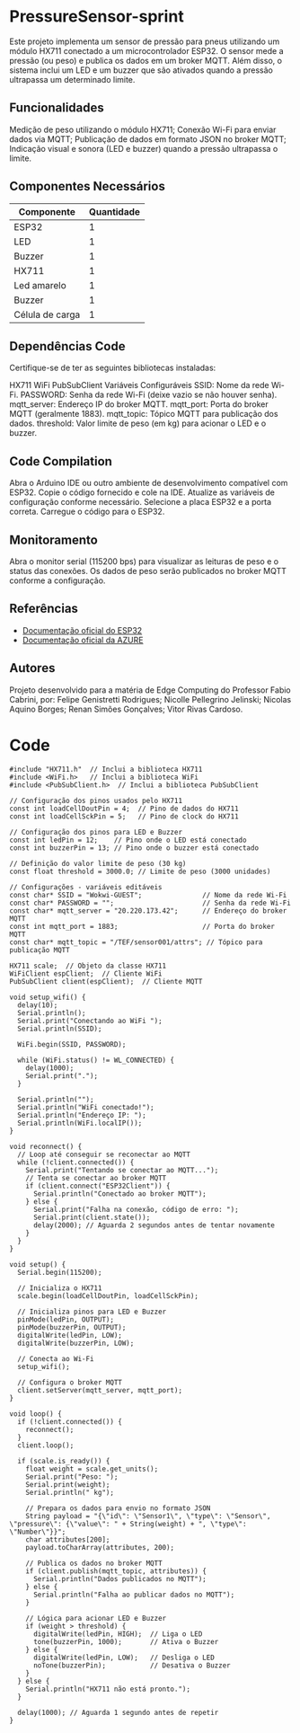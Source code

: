 # PressureSensor-sprint
Este projeto implementa um sensor de pressão para pneus utilizando um módulo HX711 conectado a um microcontrolador ESP32. O sensor mede a pressão (ou peso) e publica os dados em um broker MQTT. Além disso, o sistema inclui um LED e um buzzer que são ativados quando a pressão ultrapassa um determinado limite.

## Funcionalidades
Medição de peso utilizando o módulo HX711;
Conexão Wi-Fi para enviar dados via MQTT;
Publicação de dados em formato JSON no broker MQTT;
Indicação visual e sonora (LED e buzzer) quando a pressão ultrapassa o limite.

## Componentes Necessários
| Componente    | Quantidade    |
| ------------- | ------------- |
| ESP32  | 1 |
| LED  | 1 
| Buzzer | 1  |
| HX711 | 1 |
| Led amarelo  | 1  |
| Buzzer  | 1  |
| Célula de carga| 1  |

## Dependências Code
Certifique-se de ter as seguintes bibliotecas instaladas:

HX711
WiFi
PubSubClient
Variáveis Configuráveis
SSID: Nome da rede Wi-Fi.
PASSWORD: Senha da rede Wi-Fi (deixe vazio se não houver senha).
mqtt_server: Endereço IP do broker MQTT.
mqtt_port: Porta do broker MQTT (geralmente 1883).
mqtt_topic: Tópico MQTT para publicação dos dados.
threshold: Valor limite de peso (em kg) para acionar o LED e o buzzer.

## Code Compilation
Abra o Arduino IDE ou outro ambiente de desenvolvimento compatível com ESP32.
Copie o código fornecido e cole na IDE.
Atualize as variáveis de configuração conforme necessário.
Selecione a placa ESP32 e a porta correta.
Carregue o código para o ESP32.

## Monitoramento
Abra o monitor serial (115200 bps) para visualizar as leituras de peso e o status das conexões.
Os dados de peso serão publicados no broker MQTT conforme a configuração.


## Referências

- [Documentação oficial do ESP32](https://docs.espressif.com/projects/esp-idf/en/stable/esp32/index.html)
- [Documentação oficial da AZURE](https://github.com/MicrosoftDocs/azure-docs)

## Autores
Projeto desenvolvido para a matéria de Edge Computing do Professor Fabio Cabrini, por: 
Felipe Genistretti Rodrigues;
Nicolle Pellegrino Jelinski;
Nicolas Aquino Borges;
Renan Simões Gonçalves;
Vitor Rivas Cardoso.

# Code
```
#include "HX711.h"  // Inclui a biblioteca HX711
#include <WiFi.h>   // Inclui a biblioteca WiFi
#include <PubSubClient.h>  // Inclui a biblioteca PubSubClient

// Configuração dos pinos usados pelo HX711
const int loadCellDoutPin = 4;  // Pino de dados do HX711
const int loadCellSckPin = 5;   // Pino de clock do HX711

// Configuração dos pinos para LED e Buzzer
const int ledPin = 12;    // Pino onde o LED está conectado
const int buzzerPin = 13; // Pino onde o buzzer está conectado

// Definição do valor limite de peso (30 kg)
const float threshold = 3000.0; // Limite de peso (3000 unidades)

// Configurações - variáveis editáveis
const char* SSID = "Wokwi-GUEST";               // Nome da rede Wi-Fi
const char* PASSWORD = "";                      // Senha da rede Wi-Fi
const char* mqtt_server = "20.220.173.42";      // Endereço do broker MQTT
const int mqtt_port = 1883;                     // Porta do broker MQTT
const char* mqtt_topic = "/TEF/sensor001/attrs"; // Tópico para publicação MQTT

HX711 scale;  // Objeto da classe HX711
WiFiClient espClient;  // Cliente WiFi
PubSubClient client(espClient);  // Cliente MQTT

void setup_wifi() {
  delay(10);
  Serial.println();
  Serial.print("Conectando ao WiFi ");
  Serial.println(SSID);
  
  WiFi.begin(SSID, PASSWORD);

  while (WiFi.status() != WL_CONNECTED) {
    delay(1000);
    Serial.print(".");
  }

  Serial.println("");
  Serial.println("WiFi conectado!");
  Serial.println("Endereço IP: ");
  Serial.println(WiFi.localIP());
}

void reconnect() {
  // Loop até conseguir se reconectar ao MQTT
  while (!client.connected()) {
    Serial.print("Tentando se conectar ao MQTT...");
    // Tenta se conectar ao broker MQTT
    if (client.connect("ESP32Client")) {
      Serial.println("Conectado ao broker MQTT");
    } else {
      Serial.print("Falha na conexão, código de erro: ");
      Serial.print(client.state());
      delay(2000); // Aguarda 2 segundos antes de tentar novamente
    }
  }
}

void setup() {
  Serial.begin(115200);
  
  // Inicializa o HX711
  scale.begin(loadCellDoutPin, loadCellSckPin);
  
  // Inicializa pinos para LED e Buzzer
  pinMode(ledPin, OUTPUT);
  pinMode(buzzerPin, OUTPUT);
  digitalWrite(ledPin, LOW);
  digitalWrite(buzzerPin, LOW);

  // Conecta ao Wi-Fi
  setup_wifi();
  
  // Configura o broker MQTT
  client.setServer(mqtt_server, mqtt_port);
}

void loop() {
  if (!client.connected()) {
    reconnect();
  }
  client.loop();

  if (scale.is_ready()) {
    float weight = scale.get_units();
    Serial.print("Peso: ");
    Serial.print(weight);
    Serial.println(" kg");

    // Prepara os dados para envio no formato JSON
    String payload = "{\"id\": \"Sensor1\", \"type\": \"Sensor\", \"pressure\": {\"value\": " + String(weight) + ", \"type\": \"Number\"}}";
    char attributes[200];
    payload.toCharArray(attributes, 200);

    // Publica os dados no broker MQTT
    if (client.publish(mqtt_topic, attributes)) {
      Serial.println("Dados publicados no MQTT");
    } else {
      Serial.println("Falha ao publicar dados no MQTT");
    }

    // Lógica para acionar LED e Buzzer
    if (weight > threshold) {
      digitalWrite(ledPin, HIGH);  // Liga o LED
      tone(buzzerPin, 1000);       // Ativa o Buzzer
    } else {
      digitalWrite(ledPin, LOW);   // Desliga o LED
      noTone(buzzerPin);           // Desativa o Buzzer
    }
  } else {
    Serial.println("HX711 não está pronto.");
  }

  delay(1000); // Aguarda 1 segundo antes de repetir
}
```

